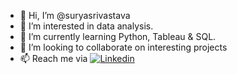 - 👋 Hi, I’m @suryasrivastava
- 👀 I’m interested in data analysis.
- 🌱 I’m currently learning Python, Tableau & SQL.
- 💞️ I’m looking to collaborate on interesting projects
- 📫 Reach me via [![Linkedin](https://i.stack.imgur.com/gVE0j.png)](https://www.linkedin.com/in/surya-srivastava/)
